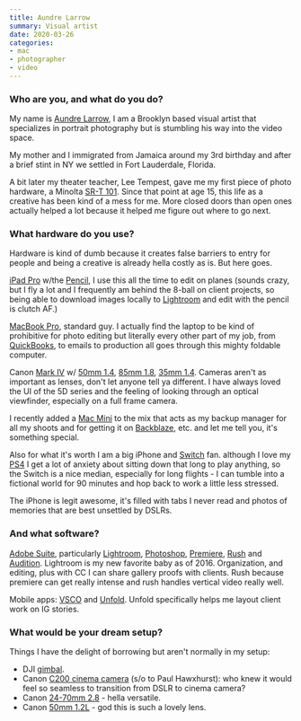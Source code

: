 ```yaml
---
title: Aundre Larrow
summary: Visual artist 
date: 2020-03-26
categories:
- mac
- photographer
- video
---
```


### Who are you, and what do you do?

My name is [Aundre Larrow](https://www.aundrelarrow.com/ "Aundre's website."), I am a Brooklyn based visual artist that specializes in portrait photography but is stumbling his way into the video space.

My mother and I immigrated from Jamaica around my 3rd birthday and after a brief stint in NY we settled in Fort Lauderdale, Florida.

A bit later my theater teacher, Lee Tempest, gave me my first piece of photo hardware, a Minolta [SR-T 101][sr-t-101]. Since that point at age 15, this life as a creative has been kind of a mess for me. More closed doors than open ones actually helped a lot because it helped me figure out where to go next.

### What hardware do you use?

Hardware is kind of dumb because it creates false barriers to entry for people and being a creative is already hella costly as is. But here goes.

[iPad Pro][ipad-pro] w/the [Pencil][], I use this all the time to edit on planes (sounds crazy, but I fly a lot and I frequently am behind the 8-ball on client projects, so being able to download images locally to [Lightroom][lightroom-ios] and edit with the pencil is clutch AF.)

[MacBook Pro][macbook-pro], standard guy. I actually find the laptop to be kind of prohibitive for photo editing but literally every other part of my job, from [QuickBooks][], to emails to production all goes through this mighty foldable computer.

Canon [Mark IV][eos-5d-mark-iv] w/ [50mm 1.4][ef-50mm-f1.4-usm], [85mm 1.8][ef-85mm-f1.8-usm], [35mm 1.4][ef-35mm-f1.4l-usm]. Cameras aren't as important as lenses, don't let anyone tell ya different. I have always loved the UI of the 5D series and the feeling of looking through an optical viewfinder, especially on a full frame camera.

I recently added a [Mac Mini][mac-mini] to the mix that acts as my backup manager for all my shoots and for getting it on [Backblaze][], etc. and let me tell you, it's something special.

Also for what it's worth I am a big iPhone and [Switch][switch.2] fan. although I love my [PS4][] I get a lot of anxiety about sitting down that long to play anything, so the Switch is a nice median, especially for long flights - I can tumble into a fictional world for 90 minutes and hop back to work a little less stressed.

The iPhone is legit awesome, it's filled with tabs I never read and photos of memories that are best unsettled by DSLRs.

### And what software?

[Adobe Suite][creative-suite], particularly [Lightroom][], [Photoshop][], [Premiere][], [Rush][premiere-rush] and [Audition][]. Lightroom is my new favorite baby as of 2016. Organization, and editing, plus with CC I can share gallery proofs with clients. Rush because premiere can get really intense and rush handles vertical video really well.

Mobile apps: [VSCO][vsco-ios] and [Unfold][unfold-ios]. Unfold specifically helps me layout client work on IG stories.

### What would be your dream setup?

Things I have the delight of borrowing but aren't normally in my setup:

- DJI [gimbal][ronin-s].
- Canon [C200 cinema camera][eos-c200] (s/o to Paul Hawxhurst): who knew it would feel so seamless to transition from DSLR to cinema camera?
- Canon [24-70mm 2.8][ef-24-70mm-f2.8l-usm] - hella versatile.
- Canon [50mm 1.2L][ef-50mm-f1.2l-usm] - god this is such a lovely lens.

[audition]: https://creative.adobe.com/products/audition "An audio editing software suite."
[backblaze]: https://www.backblaze.com/cloud-backup.html "Online backup."
[creative-suite]: https://www.adobe.com/creativecloud.html "A collection of design tools."
[ef-24-70mm-f2.8l-usm]: https://www.usa.canon.com/cusa/consumer/products/cameras/ef_lens_lineup/ef_24_70mm_f_2_8l_usm "A zoom lens for cameras."
[ef-35mm-f1.4l-usm]: http://web.archive.org/web/20151029194718/http://www.usa.canon.com:80/cusa/consumer/products/cameras/ef_lens_lineup/ef_35mm_f_1_4l_usm "A wide angle lens for DSLRs."
[ef-50mm-f1.2l-usm]: https://www.usa.canon.com/cusa/consumer/products/cameras/ef_lens_lineup/ef_50mm_f_1_2l_usm "A standard and medium telephoto camera lens."
[ef-50mm-f1.4-usm]: http://web.archive.org/web/20150905095642/http://www.usa.canon.com/cusa/support/consumer/eos_slr_camera_systems/lenses/ef_50mm_f_1_4_usm "A lens for SLR cameras."
[ef-85mm-f1.8-usm]: https://www.usa.canon.com/cusa/consumer/products/cameras/ef_lens_lineup/ef_85mm_f_1_8_usm "A telephoto lens."
[eos-5d-mark-iv]: http://web.archive.org/web/20170828020903/https://www.usa.canon.com/internet/portal/us/home/products/details/cameras/dslr/eos-5d-mark-iv "A 30.4 megapixel DSLR."
[eos-c200]: https://www.usa.canon.com/shop/p/eos-c200 "A digital cinema camera."
[ipad-pro]: https://en.wikipedia.org/wiki/IPad_Pro "An iOS tablet."
[lightroom-ios]: https://apps.apple.com/gb/app/adobe-photoshop-lightroom/id804177739 "A photo editing and management app."
[lightroom]: https://www.adobe.com/products/photoshop-lightroom.html "Photo management and editing software."
[mac-mini]: https://www.apple.com/mac-mini/ "A small desktop computer."
[macbook-pro]: https://www.apple.com/macbook-pro/ "A laptop."
[pencil]: http://wetransfer.com/pencil "An iPad stylus."
[photoshop]: https://www.adobe.com/products/photoshop.html "A bitmap image editor."
[premiere-rush]: https://www.adobe.com/products/premiere-rush.html "Software for editing and sharing videos."
[premiere]: https://www.adobe.com/products/premiere.html "A video editing suite."
[ps4]: https://www.playstation.com/en-us/ "A shiny gaming console from Sony."
[quickbooks]: http://web.archive.org/web/20230524094339/https://quickbooks.intuit.com/ "Business accounting software for Windows."
[ronin-s]: https://www.dji.com/us/ronin-s "A gimbal."
[sr-t-101]: https://en.wikipedia.org/wiki/Minolta_SR-T_101 "A 35mm SLR."
[switch.2]: https://www.nintendo.com/switch/ "A gaming console."
[unfold-ios]: https://apps.apple.com/us/app/unfold-story-templates/id1247275033 "An app for storyboarding videos and photos."
[vsco-ios]: http://web.archive.org/web/20221211024023/https://apps.apple.com/app/vsco-cam/id588013838 "A camera app."
